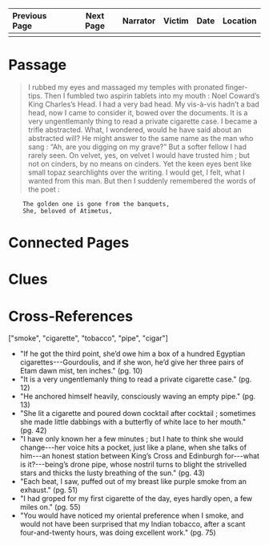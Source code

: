 | Previous Page | Next Page | Narrator | Victim | Date | Location |
|:--------------|:---------:|---------:|-------:|-----:|---------:|
|               |           |          |        |      |          |

# Passage
>I rubbed my eyes and massaged my temples with pronated finger-tips. Then I fumbled two aspirin tablets into my mouth : Noel Coward’s King Charles’s Head. I had a very bad head. My vis-à-vis hadn’t a bad head, now I came to consider it, bowed over the documents. It is a very ungentlemanly thing to read a private cigarette case. I became a trifle abstracted. What, I wondered, would he have said about an abstracted will? He might answer to the same name as the man who sang : “Ah, are you digging on my grave?” But a softer fellow I had rarely seen. On velvet, yes, on velvet I would have trusted him ; but not on cinders, by no means on cinders. Yet the keen eyes bent like small topaz searchlights over the writing. I would get, I felt, what I wanted from this man. But then I suddenly remembered the words of the poet :

        The golden one is gone from the banquets,
        She, beloved of Atimetus,
# Connected Pages
# Clues
# Cross-References
["smoke", "cigarette", "tobacco", "pipe", "cigar"]
* "If he got the third point, she’d owe him a box of a hundred Egyptian cigarettes---Gourdoulis, and if she won, he’d give her three pairs of Etam dawn mist, ten inches." (pg. 10)
* "It is a very ungentlemanly thing to read a private cigarette case." (pg. 12)
* "He anchored himself heavily, consciously waving an empty pipe." (pg. 13)
* "She lit a cigarette and poured down cocktail after cocktail ; sometimes she made little dabbings with a butterfly of white lace to her mouth." (pg. 42)
* "I have only known her a few minutes ; but I hate to think she would change---her voice hits a pocket, just like a plane, when she talks of him---an honest station between King’s Cross and Edinburgh for---what is it?---being’s drone pipe, whose nostril turns to blight the strivelled stars and thicks the lusty breathing of the sun." (pg. 43)
* "Each beat, I saw, puffed out of my breast like purple smoke from an exhaust." (pg. 51)
* "I had groped for my first cigarette of the day, eyes hardly open, a few miles on." (pg. 55)
* "You would have noticed my oriental preference when I smoke, and would not have been surprised that my Indian tobacco, after a scant four-and-twenty hours, was doing excellent work." (pg. 75)
